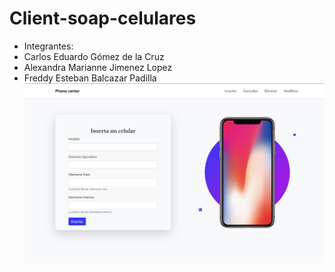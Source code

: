 # Client-soap-celulares

- Integrantes:
- Carlos Eduardo Gómez de la Cruz
- Alexandra Marianne Jimenez Lopez
- Freddy Esteban Balcazar Padilla
![Image text](https://github.com/Esekien/Client-soap-celulares/blob/main/interfaz.jpg)
